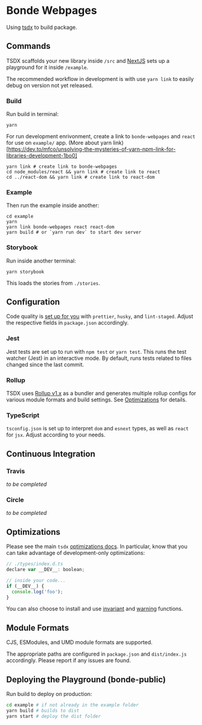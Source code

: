 # Bonde Webpages

Using [tsdx](https://github.com/palmerhq/tsdx) to build package.

## Commands

TSDX scaffolds your new library inside `/src` and [NextJS](https://github.com/zeit/next.js/) sets up a playground for it inside `/example`.

The recommended workflow in development is with use `yarn link` to easily debug on version not yet released.

### Build

Run build in terminal:

```
yarn
```

For run development enrivonment, create a link to `bonde-webpages` and `react` for use on `example/` app. (More about yarn link)[https://dev.to/mfco/unsolving-the-mysteries-of-yarn-npm-link-for-libraries-development-1bo0]

```
yarn link # create link to bonde-webpages
cd node_modules/react && yarn link # create link to react
cd ../react-dom && yarn link # create link to react-dom
```

### Example

Then run the example inside another:

```
cd example
yarn
yarn link bonde-webpages react react-dom
yarn build # or `yarn run dev` to start dev server
```

### Storybook

Run inside another terminal:

```
yarn storybook
```

This loads the stories from `./stories`.

## Configuration

Code quality is [set up for you](https://github.com/palmerhq/tsdx/pull/45/files) with `prettier`, `husky`, and `lint-staged`. Adjust the respective fields in `package.json` accordingly.

### Jest

Jest tests are set up to run with `npm test` or `yarn test`. This runs the test watcher (Jest) in an interactive mode. By default, runs tests related to files changed since the last commit.

### Rollup

TSDX uses [Rollup v1.x](https://rollupjs.org) as a bundler and generates multiple rollup configs for various module formats and build settings. See [Optimizations](#optimizations) for details.

### TypeScript

`tsconfig.json` is set up to interpret `dom` and `esnext` types, as well as `react` for `jsx`. Adjust according to your needs.

## Continuous Integration

### Travis

_to be completed_

### Circle

_to be completed_

## Optimizations

Please see the main `tsdx` [optimizations docs](https://github.com/palmerhq/tsdx#optimizations). In particular, know that you can take advantage of development-only optimizations:

```js
// ./types/index.d.ts
declare var __DEV__: boolean;

// inside your code...
if (__DEV__) {
  console.log('foo');
}
```

You can also choose to install and use [invariant](https://github.com/palmerhq/tsdx#invariant) and [warning](https://github.com/palmerhq/tsdx#warning) functions.

## Module Formats

CJS, ESModules, and UMD module formats are supported.

The appropriate paths are configured in `package.json` and `dist/index.js` accordingly. Please report if any issues are found.

## Deploying the Playground (bonde-public)

Run build to deploy on production:

```bash
cd example # if not already in the example folder
yarn build # builds to dist
yarn start # deploy the dist folder
```

<!-- ## Named Exports

Per Palmer Group guidelines, [always use named exports.](https://github.com/palmerhq/typescript#exports) Code split inside your React app instead of your React library. -->

<!-- ## Including Styles

There are many ways to ship styles, including with CSS-in-JS. TSDX has no opinion on this, configure how you like.

For vanilla CSS, you can include it at the root directory and add it to the `files` section in your `package.json`, so that it can be imported separately by your users and run through their bundler's loader. -->

<!-- ## Publishing to NPM

We recommend using https://github.com/sindresorhus/np. -->
